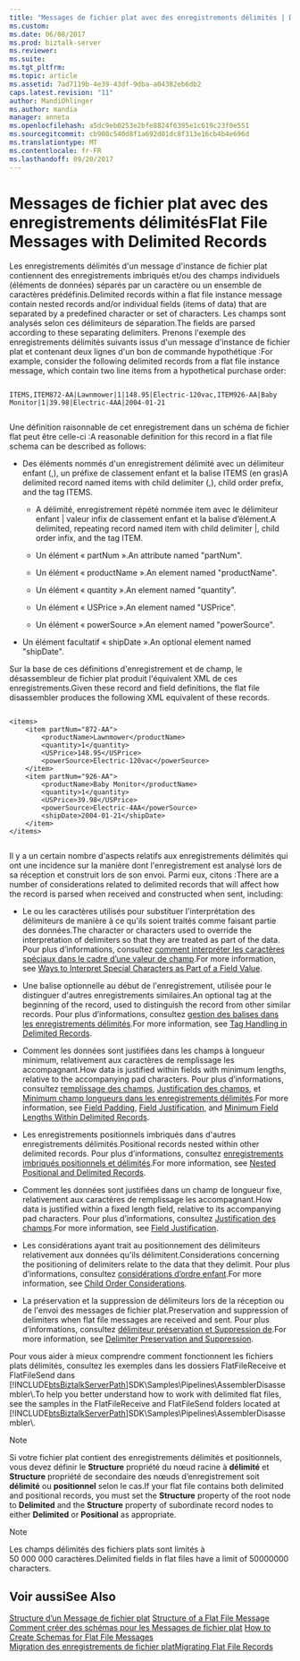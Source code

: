 ```yaml
---
title: "Messages de fichier plat avec des enregistrements délimités | Documents Microsoft"
ms.custom: 
ms.date: 06/08/2017
ms.prod: biztalk-server
ms.reviewer: 
ms.suite: 
ms.tgt_pltfrm: 
ms.topic: article
ms.assetid: 7ad7119b-4e39-43df-9dba-a04382eb6db2
caps.latest.revision: "11"
author: MandiOhlinger
ms.author: mandia
manager: anneta
ms.openlocfilehash: a5dc9eb0253e2bfe8824f6395e1c619c23f0e551
ms.sourcegitcommit: cb908c540d8f1a692d01dc8f313e16cb4b4e696d
ms.translationtype: MT
ms.contentlocale: fr-FR
ms.lasthandoff: 09/20/2017
---
```

# <a name="flat-file-messages-with-delimited-records"></a><span data-ttu-id="5aa23-102">Messages de fichier plat avec des enregistrements délimités</span><span class="sxs-lookup"><span data-stu-id="5aa23-102">Flat File Messages with Delimited Records</span></span>
<span data-ttu-id="5aa23-103">Les enregistrements délimités d'un message d'instance de fichier plat contiennent des enregistrements imbriqués et/ou des champs individuels (éléments de données) séparés par un caractère ou un ensemble de caractères prédéfinis.</span><span class="sxs-lookup"><span data-stu-id="5aa23-103">Delimited records within a flat file instance message contain nested records and/or individual fields (items of data) that are separated by a predefined character or set of characters.</span></span> <span data-ttu-id="5aa23-104">Les champs sont analysés selon ces délimiteurs de séparation.</span><span class="sxs-lookup"><span data-stu-id="5aa23-104">The fields are parsed according to these separating delimiters.</span></span> <span data-ttu-id="5aa23-105">Prenons l'exemple des enregistrements délimités suivants issus d'un message d'instance de fichier plat et contenant deux lignes d'un bon de commande hypothétique :</span><span class="sxs-lookup"><span data-stu-id="5aa23-105">For example, consider the following delimited records from a flat file instance message, which contain two line items from a hypothetical purchase order:</span></span>  
  
```  
  
ITEMS,ITEM872-AA|Lawnmower|1|148.95|Electric-120vac,ITEM926-AA|Baby Monitor|1|39.98|Electric-4AA|2004-01-21  
  
```  
  
 <span data-ttu-id="5aa23-106">Une définition raisonnable de cet enregistrement dans un schéma de fichier flat peut être celle-ci :</span><span class="sxs-lookup"><span data-stu-id="5aa23-106">A reasonable definition for this record in a flat file schema can be described as follows:</span></span>  
  
-   <span data-ttu-id="5aa23-107">Des éléments nommés d'un enregistrement délimité avec un délimiteur enfant (,), un préfixe de classement enfant et la balise ITEMS (en gras)</span><span class="sxs-lookup"><span data-stu-id="5aa23-107">A delimited record named items with child delimiter (,), child order prefix, and the tag ITEMS.</span></span>  
  
    -   <span data-ttu-id="5aa23-108">A délimité, enregistrement répété nommée item avec le délimiteur enfant &#124; valeur infix de classement enfant et la balise d’élément.</span><span class="sxs-lookup"><span data-stu-id="5aa23-108">A delimited, repeating record named item with child delimiter &#124;, child order infix, and the tag ITEM.</span></span>  
  
    -   <span data-ttu-id="5aa23-109">Un élément « partNum ».</span><span class="sxs-lookup"><span data-stu-id="5aa23-109">An attribute named "partNum".</span></span>  
  
    -   <span data-ttu-id="5aa23-110">Un élément « productName ».</span><span class="sxs-lookup"><span data-stu-id="5aa23-110">An element named "productName".</span></span>  
  
    -   <span data-ttu-id="5aa23-111">Un élément « quantity ».</span><span class="sxs-lookup"><span data-stu-id="5aa23-111">An element named "quantity".</span></span>  
  
    -   <span data-ttu-id="5aa23-112">Un élément « USPrice ».</span><span class="sxs-lookup"><span data-stu-id="5aa23-112">An element named "USPrice".</span></span>  
  
    -   <span data-ttu-id="5aa23-113">Un élément « powerSource ».</span><span class="sxs-lookup"><span data-stu-id="5aa23-113">An element named "powerSource".</span></span>  
  
-   <span data-ttu-id="5aa23-114">Un élément facultatif « shipDate ».</span><span class="sxs-lookup"><span data-stu-id="5aa23-114">An optional element named "shipDate".</span></span>  
  
 <span data-ttu-id="5aa23-115">Sur la base de ces définitions d'enregistrement et de champ, le désassembleur de fichier plat produit l'équivalent XML de ces enregistrements.</span><span class="sxs-lookup"><span data-stu-id="5aa23-115">Given these record and field definitions, the flat file disassembler produces the following XML equivalent of these records.</span></span>  
  
```  
  
<items>  
    <item partNum="872-AA">  
        <productName>Lawnmower</productName>  
        <quantity>1</quantity>  
        <USPrice>148.95</USPrice>  
        <powerSource>Electric-120vac</powerSource>  
    </item>  
    <item partNum="926-AA">  
        <productName>Baby Monitor</productName>  
        <quantity>1</quantity>  
        <USPrice>39.98</USPrice>  
        <powerSource>Electric-4AA</powerSource>  
        <shipDate>2004-01-21</shipDate>  
    </item>  
</items>  
  
```  
  
 <span data-ttu-id="5aa23-116">Il y a un certain nombre d'aspects relatifs aux enregistrements délimités qui ont une incidence sur la manière dont l'enregistrement est analysé lors de sa réception et construit lors de son envoi. Parmi eux, citons :</span><span class="sxs-lookup"><span data-stu-id="5aa23-116">There are a number of considerations related to delimited records that will affect how the record is parsed when received and constructed when sent, including:</span></span>  
  
-   <span data-ttu-id="5aa23-117">Le ou les caractères utilisés pour substituer l'interprétation des délimiteurs de manière à ce qu'ils soient traités comme faisant partie des données.</span><span class="sxs-lookup"><span data-stu-id="5aa23-117">The character or characters used to override the interpretation of delimiters so that they are treated as part of the data.</span></span> <span data-ttu-id="5aa23-118">Pour plus d’informations, consultez [comment interpréter les caractères spéciaux dans le cadre d’une valeur de champ](../core/ways-to-interpret-special-characters-as-part-of-a-field-value.md).</span><span class="sxs-lookup"><span data-stu-id="5aa23-118">For more information, see [Ways to Interpret Special Characters as Part of a Field Value](../core/ways-to-interpret-special-characters-as-part-of-a-field-value.md).</span></span>  
  
-   <span data-ttu-id="5aa23-119">Une balise optionnelle au début de l'enregistrement, utilisée pour le distinguer d'autres enregistrements similaires.</span><span class="sxs-lookup"><span data-stu-id="5aa23-119">An optional tag at the beginning of the record, used to distinguish the record from other similar records.</span></span> <span data-ttu-id="5aa23-120">Pour plus d’informations, consultez [gestion des balises dans les enregistrements délimités](../core/tag-handling-in-delimited-records.md).</span><span class="sxs-lookup"><span data-stu-id="5aa23-120">For more information, see [Tag Handling in Delimited Records](../core/tag-handling-in-delimited-records.md).</span></span>  
  
-   <span data-ttu-id="5aa23-121">Comment les données sont justifiées dans les champs à longueur minimum, relativement aux caractères de remplissage les accompagnant.</span><span class="sxs-lookup"><span data-stu-id="5aa23-121">How data is justified within fields with minimum lengths, relative to the accompanying pad characters.</span></span> <span data-ttu-id="5aa23-122">Pour plus d’informations, consultez [remplissage des champs](../core/field-padding.md), [Justification des champs](../core/field-justification.md), et [Minimum champ longueurs dans les enregistrements délimités](../core/minimum-field-lengths-within-delimited-records.md).</span><span class="sxs-lookup"><span data-stu-id="5aa23-122">For more information, see [Field Padding](../core/field-padding.md), [Field Justification](../core/field-justification.md), and [Minimum Field Lengths Within Delimited Records](../core/minimum-field-lengths-within-delimited-records.md).</span></span>  
  
-   <span data-ttu-id="5aa23-123">Les enregistrements positionnels imbriqués dans d'autres enregistrements délimités.</span><span class="sxs-lookup"><span data-stu-id="5aa23-123">Positional records nested within other delimited records.</span></span> <span data-ttu-id="5aa23-124">Pour plus d’informations, consultez [enregistrements imbriqués positionnels et délimités](../core/nested-positional-and-delimited-records.md).</span><span class="sxs-lookup"><span data-stu-id="5aa23-124">For more information, see [Nested Positional and Delimited Records](../core/nested-positional-and-delimited-records.md).</span></span>  
  
-   <span data-ttu-id="5aa23-125">Comment les données sont justifiées dans un champ de longueur fixe, relativement aux caractères de remplissage les accompagnant.</span><span class="sxs-lookup"><span data-stu-id="5aa23-125">How data is justified within a fixed length field, relative to its accompanying pad characters.</span></span> <span data-ttu-id="5aa23-126">Pour plus d’informations, consultez [Justification des champs](../core/field-justification.md).</span><span class="sxs-lookup"><span data-stu-id="5aa23-126">For more information, see [Field Justification](../core/field-justification.md).</span></span>  
  
-   <span data-ttu-id="5aa23-127">Les considérations ayant trait au positionnement des délimiteurs relativement aux données qu'ils délimitent.</span><span class="sxs-lookup"><span data-stu-id="5aa23-127">Considerations concerning the positioning of delimiters relate to the data that they delimit.</span></span> <span data-ttu-id="5aa23-128">Pour plus d’informations, consultez [considérations d’ordre enfant](../core/child-order-considerations.md).</span><span class="sxs-lookup"><span data-stu-id="5aa23-128">For more information, see [Child Order Considerations](../core/child-order-considerations.md).</span></span>  
  
-   <span data-ttu-id="5aa23-129">La préservation et la suppression de délimiteurs lors de la réception ou de l'envoi des messages de fichier plat.</span><span class="sxs-lookup"><span data-stu-id="5aa23-129">Preservation and suppression of delimiters when flat file messages are received and sent.</span></span> <span data-ttu-id="5aa23-130">Pour plus d’informations, consultez [délimiteur préservation et Suppression de](../core/delimiter-preservation-and-suppression.md).</span><span class="sxs-lookup"><span data-stu-id="5aa23-130">For more information, see [Delimiter Preservation and Suppression](../core/delimiter-preservation-and-suppression.md).</span></span>  
  
 <span data-ttu-id="5aa23-131">Pour vous aider à mieux comprendre comment fonctionnent les fichiers plats délimités, consultez les exemples dans les dossiers FlatFileReceive et FlatFileSend dans [!INCLUDE[btsBiztalkServerPath](../includes/btsbiztalkserverpath-md.md)]SDK\Samples\Pipelines\AssemblerDisassembler\\.</span><span class="sxs-lookup"><span data-stu-id="5aa23-131">To help you better understand how to work with delimited flat files, see the samples in the FlatFileReceive and FlatFileSend folders located at [!INCLUDE[btsBiztalkServerPath](../includes/btsbiztalkserverpath-md.md)]SDK\Samples\Pipelines\AssemblerDisassembler\\.</span></span>  
  
> [!NOTE]
>  <span data-ttu-id="5aa23-132">Si votre fichier plat contient des enregistrements délimités et positionnels, vous devez définir le **Structure** propriété du nœud racine à **délimité** et **Structure** propriété de secondaire des nœuds d’enregistrement soit **délimité** ou **positionnel** selon le cas.</span><span class="sxs-lookup"><span data-stu-id="5aa23-132">If your flat file contains both delimited and positional records, you must set the **Structure** property of the root node to **Delimited** and the **Structure** property of subordinate record nodes to either **Delimited** or **Positional** as appropriate.</span></span>  
  
> [!NOTE]
>  <span data-ttu-id="5aa23-133">Les champs délimités des fichiers plats sont limités à 50 000 000 caractères.</span><span class="sxs-lookup"><span data-stu-id="5aa23-133">Delimited fields in flat files have a limit of 50000000 characters.</span></span>  
  
## <a name="see-also"></a><span data-ttu-id="5aa23-134">Voir aussi</span><span class="sxs-lookup"><span data-stu-id="5aa23-134">See Also</span></span>  
 <span data-ttu-id="5aa23-135">[Structure d’un Message de fichier plat](../core/structure-of-a-flat-file-message.md) </span><span class="sxs-lookup"><span data-stu-id="5aa23-135">[Structure of a Flat File Message](../core/structure-of-a-flat-file-message.md) </span></span>  
 <span data-ttu-id="5aa23-136">[Comment créer des schémas pour les Messages de fichier plat](../core/how-to-create-schemas-for-flat-file-messages.md) </span><span class="sxs-lookup"><span data-stu-id="5aa23-136">[How to Create Schemas for Flat File Messages](../core/how-to-create-schemas-for-flat-file-messages.md) </span></span>  
 [<span data-ttu-id="5aa23-137">Migration des enregistrements de fichier plat</span><span class="sxs-lookup"><span data-stu-id="5aa23-137">Migrating Flat File Records</span></span>](../core/migrating-flat-file-records.md)